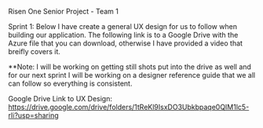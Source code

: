 Risen One Senior Project - Team 1

Sprint 1:
Below I have create a general UX design for us to follow when building our application. The following link is to a Google Drive with the Azure file that you can download,
otherwise I have provided a video that breifly covers it. 

**Note: I will be working on getting still shots put into the drive as well and for our next sprint I will be working
on a designer reference guide that we all can follow so everything is consistent.

Google Drive Link to UX Design:
https://drive.google.com/drive/folders/1tReKl9IsxDO3Ubkbpaqe0QIM1lc5-rIi?usp=sharing
